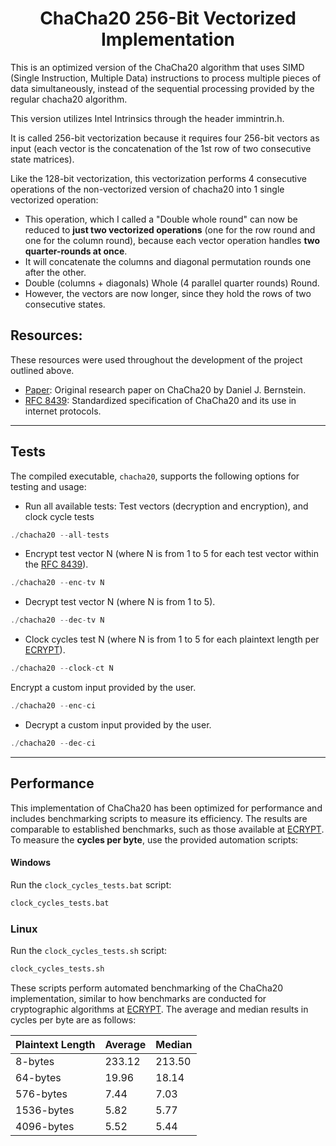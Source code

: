 <h1 align="center">ChaCha20 256-Bit Vectorized Implementation</h1>

This is an optimized version of the ChaCha20 algorithm that uses SIMD (Single Instruction, Multiple Data) instructions to process multiple pieces of data simultaneously, instead of the sequential processing provided by the regular chacha20 algorithm.

This version utilizes Intel Intrinsics through the header immintrin.h.

It is called 256-bit vectorization because it requires four 256-bit vectors as input (each vector is the concatenation of the 1st row of two consecutive state matrices).

Like the 128-bit vectorization, this vectorization performs 4 consecutive operations of the non-vectorized version of chacha20 into 1 single vectorized operation:

- This operation, which I called a "Double whole round" can now be reduced to **just two vectorized operations** (one for the row round and one for the column round), because each vector operation handles **two quarter-rounds at once**.
- It will concatenate the columns and diagonal permutation rounds one after the other.
- Double (columns + diagonals) Whole (4 parallel quarter rounds) Round.
- However, the vectors are now longer, since they hold the rows of two consecutive states.

<h2>Resources:</h2>

These resources were used throughout the development of the project outlined above.

- [Paper](https://eprint.iacr.org/2013/759.pdf): Original research paper on ChaCha20 by Daniel J. Bernstein.
- [RFC 8439](https://www.rfc-editor.org/rfc/rfc8439#section-2.1.1): Standardized specification of ChaCha20 and its use in internet protocols.

---

## Tests

The compiled executable, `chacha20`, supports the following options for testing and usage:

- Run all available tests: Test vectors (decryption and encryption), and clock cycle tests
```c
./chacha20 --all-tests
````
- Encrypt test vector N (where N is from 1 to 5 for each test vector within the [RFC 8439](https://www.rfc-editor.org/rfc/rfc8439#section-2.1.1)).
```c
./chacha20 --enc-tv N
```
- Decrypt test vector N (where N is from 1 to 5).
```c
./chacha20 --dec-tv N
```
- Clock cycles test N (where N is from 1 to 5 for each plaintext length per [ECRYPT](https://bench.cr.yp.to/results-stream/amd64-panther.html)).
```c
./chacha20 --clock-ct N
```
Encrypt a custom input provided by the user.
```c
./chacha20 --enc-ci
```
- Decrypt a custom input provided by the user.
```c
./chacha20 --dec-ci
```

---

## Performance

This implementation of ChaCha20 has been optimized for performance and includes benchmarking scripts to measure its efficiency. The results are comparable to established benchmarks, such as those available at [ECRYPT](https://bench.cr.yp.to/results-stream/amd64-panther.html).
To measure the **cycles per byte**, use the provided automation scripts:

#### Windows
Run the `clock_cycles_tests.bat` script:
```bash
clock_cycles_tests.bat
```

### Linux
Run the `clock_cycles_tests.sh` script:
```bash
clock_cycles_tests.sh
```
These scripts perform automated benchmarking of the ChaCha20 implementation, similar to how benchmarks are conducted for cryptographic algorithms at [ECRYPT](https://bench.cr.yp.to/results-stream/amd64-panther.html). The average and median results in cycles per byte are as follows:

| Plaintext Length | Average | Median |
|------------------|---------|--------|
| 8-bytes         | 233.12   | 213.50 |
| 64-bytes        | 19.96    | 18.14  |
| 576-bytes       | 7.44     | 7.03   |
| 1536-bytes      | 5.82     | 5.77   |
| 4096-bytes      | 5.52     | 5.44   |
